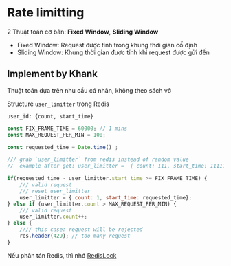 # Rate limitting

2 Thuật toán cơ bản: **Fixed Window**, **Sliding Window**

- Fixed Window:  Request được tính trong khung thời gian cố định 
- Sliding Window: Khung thời gian được tính khi request được gửi đến 


## Implement by Khank

Thuật toán dựa trên nhu cầu cá nhân, không theo sách vở

Structure `user_limitter` trong Redis
```
user_id: {count, start_time}
``` 

```javascript
const FIX_FRAME_TIME = 60000; // 1 mins
const MAX_REQUEST_PER_MIN = 100; 

const requested_time = Date.time() ; 

/// grab `user_limitter` from redis instead of random value
//  example after get: user_limitter =  { count: 111, start_time: 11111111}; 

if(requested_time - user_limitter.start_time >= FIX_FRAME_TIME) {
    /// valid request 
    /// reset user_limitter
    user_limitter = { count: 1, start_time: requested_time};
} else if (user_limitter.count > MAX_REQUEST_PER_MIN) {
    /// valid request 
    user_limitter.count++;
} else {
    //// this case: request will be rejected
    res.header(429); // too many request 
}
```

Nếu phân tán Redis, thì nhớ [RedisLock](https://redis.io/topics/distlock)
